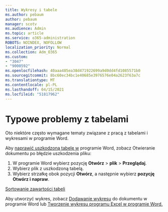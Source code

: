 ```yaml
---
title: Wykresy i tabele
ms.author: pebaum
author: pebaum
manager: scotv
ms.audience: Admin
ms.topic: article
ms.service: o365-administration
ROBOTS: NOINDEX, NOFOLLOW
localization_priority: Normal
ms.collection: Adm_O365
ms.custom:
- "3047"
- "9000592"
ms.openlocfilehash: 40aaa485ea38d471922699a9d0dd4fd1085571b0
ms.sourcegitcommit: 8bc60ec34bc1e40685e3976576e04a2623f63a7c
ms.translationtype: MT
ms.contentlocale: pl-PL
ms.lasthandoff: 04/15/2021
ms.locfileid: "51817962"
---
```

# <a name="common-issues-with-tables"></a>Typowe problemy z tabelami 

Oto niektóre często wymagane tematy związane z pracą z tabelami i wykresami w programie Word.

Aby [naprawić uszkodzoną tabelę w](https://support.office.com/article/47df9d48-2165-4411-a699-1786ac734bc3) programie Word, zobacz Otwieranie dokumentu po błędzie uszkodzenia pliku:

 1. W programie Word wybierz pozycję **Otwórz**  >  **plik**  >  **Przeglądaj**.
 2. Wybierz plik z uszkodzoną tabelą.
 3. Wybierz strzałkę obok pozycji **Otwórz**, a następnie wybierz **pozycję Otwórz i napraw**.

[Sortowanie zawartości tabeli](https://support.office.com/article/F8392477-4613-49CD-ABA6-7C2E48F1D91F)

Aby utworzyć wykres, zobacz [Dodawanie wykresu](https://support.office.com/article/ff48e3eb-5e04-4368-a39e-20df7c798932) do dokumentu w programie Word lub [Tworzenie wykresu programu Excel w programie Word.](https://support.office.com/article/11A7D2F0-4487-4A9B-BBC6-D50916CD4A57)